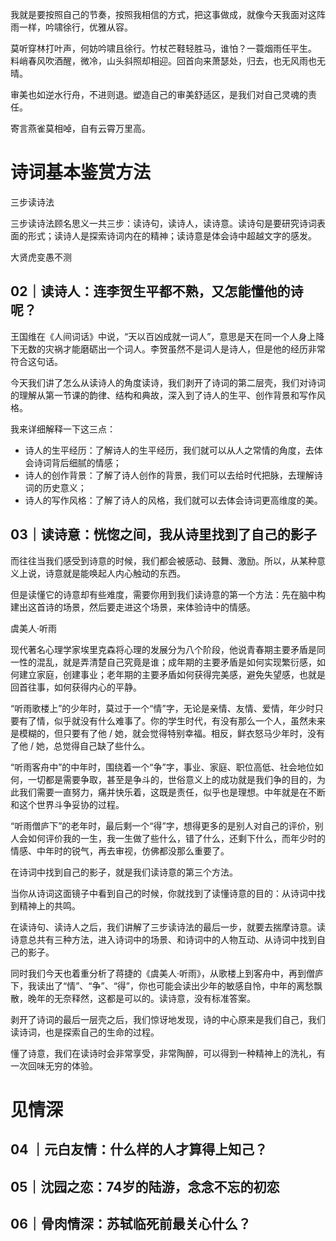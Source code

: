 我就是要按照自己的节奏，按照我相信的方式，把这事做成，就像今天我面对这阵雨一样，吟啸徐行，优雅从容。

莫听穿林打叶声，何妨吟啸且徐行。竹杖芒鞋轻胜马，谁怕？一蓑烟雨任平生。
料峭春风吹酒醒，微冷，山头斜照却相迎。回首向来萧瑟处，归去，也无风雨也无晴。

审美也如逆水行舟，不进则退。塑造自己的审美舒适区，是我们对自己灵魂的责任。

寄言燕雀莫相啅，自有云霄万里高。

# 诗词基本鉴赏方法

三步读诗法

三步读诗法顾名思义一共三步：读诗句，读诗人，读诗意。读诗句是要研究诗词表面的形式；读诗人是探索诗词内在的精神；读诗意是体会诗中超越文字的感发。

大贤虎变愚不测

## 02｜读诗人：连李贺生平都不熟，又怎能懂他的诗呢？

王国维在《人间词话》中说，“天以百凶成就一词人”，意思是天在同一个人身上降下无数的灾祸才能磨砺出一个词人。李贺虽然不是词人是诗人，但是他的经历非常符合这句话。

今天我们讲了怎么从读诗人的角度读诗，我们剥开了诗词的第二层壳，我们对诗词的理解从第一节课的韵律、结构和典故，深入到了诗人的生平、创作背景和写作风格。

我来详细解释一下这三点：

- 诗人的生平经历：了解诗人的生平经历，我们就可以从人之常情的角度，去体会诗词背后细腻的情感；
- 诗人的创作背景：了解了诗人创作的背景，我们可以去给时代把脉，去理解诗词的历史意义；
- 诗人的写作风格：了解了诗人的风格，我们就可以去体会诗词更高维度的美。

## 03｜读诗意：恍惚之间，我从诗里找到了自己的影子

而往往当我们感受到诗意的时候，我们都会被感动、鼓舞、激励。所以，从某种意义上说，诗意就是能唤起人内心触动的东西。

但是读懂它的诗意却有些难度，需要你用到我们读诗意的第一个方法：先在脑中构建出这首诗的场景，然后要走进这个场景，来体验诗中的情感。

虞美人·听雨

现代著名心理学家埃里克森将心理的发展分为八个阶段，他说青春期主要矛盾是同一性的混乱，就是弄清楚自己究竟是谁；成年期的主要矛盾是如何实现繁衍感，如何建立家庭，创建事业；老年期的主要矛盾如何获得完美感，避免失望感，也就是回首往事，如何获得内心的平静。

“听雨歌楼上”的少年时，莫过于一个“情”字，无论是亲情、友情、爱情，年少时只要有了情，似乎就没有什么难事了。你的学生时代，有没有那么一个人，虽然未来是模糊的，但只要有了他 / 她，就会觉得特别幸福。相反，鲜衣怒马少年时，没有了他 / 她，总觉得自己缺了些什么。

“听雨客舟中”的中年时，围绕着一个“争”字，事业、家庭、职位高低、社会地位如何，一切都是需要争取，甚至是争斗的，世俗意义上的成功就是我们争的目的，为此我们需要一直努力，痛并快乐着，这既是责任，似乎也是理想。中年就是在不断和这个世界斗争妥协的过程。

“听雨僧庐下”的老年时，最后剩一个“得”字，想得更多的是别人对自己的评价，别人会如何评价我的一生，我一生做了些什么，错了什么，还剩下什么，而年少时的情感、中年时的锐气，再去审视，仿佛都没那么重要了。

在诗词中找到自己的影子，就是我们读诗意的第三个方法。

当你从诗词这面镜子中看到自己的时候，你就找到了读懂诗意的目的：从诗词中找到精神上的共鸣。

在读诗句、读诗人之后，我们讲解了三步读诗法的最后一步，就要去揣摩诗意。读诗意总共有三种方法，进入诗词中的场景、和诗词中的人物互动、从诗词中找到自己的影子。

同时我们今天也着重分析了蒋捷的《虞美人·听雨》，从歌楼上到客舟中，再到僧庐下，我读出了“情”、“争”、“得”，你也可能会读出少年的敏感自怜，中年的离愁飘散，晚年的无奈释然，这都是可以的。读诗意，没有标准答案。

剥开了诗词的最后一层壳之后，我们惊讶地发现，诗的中心原来是我们自己，我们读诗词，也是探索自己的生命的过程。

懂了诗意，我们在读诗时会非常享受，非常陶醉，可以得到一种精神上的洗礼，有一次回味无穷的体验。

# 见情深

## 04 ｜元白友情：什么样的人才算得上知己？

## 05｜沈园之恋：74岁的陆游，念念不忘的初恋

## 06｜骨肉情深：苏轼临死前最关心什么？

